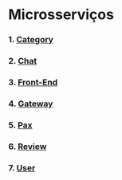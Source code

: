 # Microsserviços

### 1. [Category](docs/DS/dinamica-e-seminario-4-b/servicos/Category.md)

### 2. [Chat](docs/DS/dinamica-e-seminario-4-b/servicos/Chat.md)

### 3. [Front-End](docs/DS/dinamica-e-seminario-4-b/servicos/front.md)

### 4. [Gateway](docs/DS/dinamica-e-seminario-4-b/servicos/Gateway.md)

### 5. [Pax](docs/DS/dinamica-e-seminario-4-b/servicos/Pax.md)

### 6. [Review](docs/DS/dinamica-e-seminario-4-b/servicos/Review.md)

### 7. [User](docs/DS/dinamica-e-seminario-4-b/servicos/User.md)
